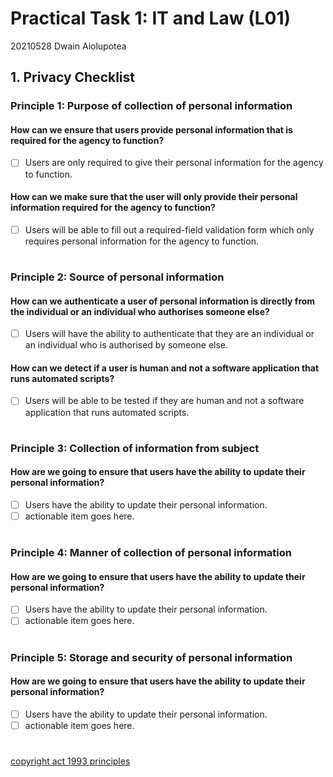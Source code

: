# Practical Task 1: IT and Law (L01)
20210528 Dwain Aiolupotea

## 1. Privacy Checklist

### Principle 1: Purpose of collection of personal information

#### How can we ensure that users provide personal information that is required for the agency to function?
- [ ] Users are <!-- -only --> only required to give their personal information for the agency to function.

#### How can we make sure that the user will only provide their personal information required for the agency to function?
- [ ] Users will be able to fill out a required-field validation form which only requires personal information for the agency to function.

# 

### Principle 2: Source of personal information

#### How can we authenticate a user of personal information is directly from the individual or an individual who authorises someone else?
- [ ] Users will have the ability to authenticate that they are an individual or an individual who is authorised by someone else. <!-- could be a checklist inception-->

#### How can we detect if a user is human and not a software application that runs automated scripts?
- [ ] Users will be able to be tested if they are human and not a software application that runs automated scripts. <!-- Good start keep going -->

#
<!-- MARKER - TO DO LIST Principle 3, 4, 5 to complete on the 7.03.2021 -->
### Principle 3: Collection of information from subject
 
#### How are we going to ensure that users have the ability to update their personal information?
- [ ] Users have the ability to update their personal information.
- [ ] actionable item goes here.

#

### Principle 4: Manner of collection of personal information

#### How are we going to ensure that users have the ability to update their personal information?
- [ ] Users have the ability to update their personal information. 
- [ ] actionable item goes here.

#

### Principle 5: Storage and security of personal information

#### How are we going to ensure that users have the ability to update their personal information? 
- [ ] Users have the ability to update their personal information. 
- [ ] actionable item goes here.

#

[copyright act 1993 principles](https://www.legislation.govt.nz/act/public/1993/0028/latest/DLM297038.html)
